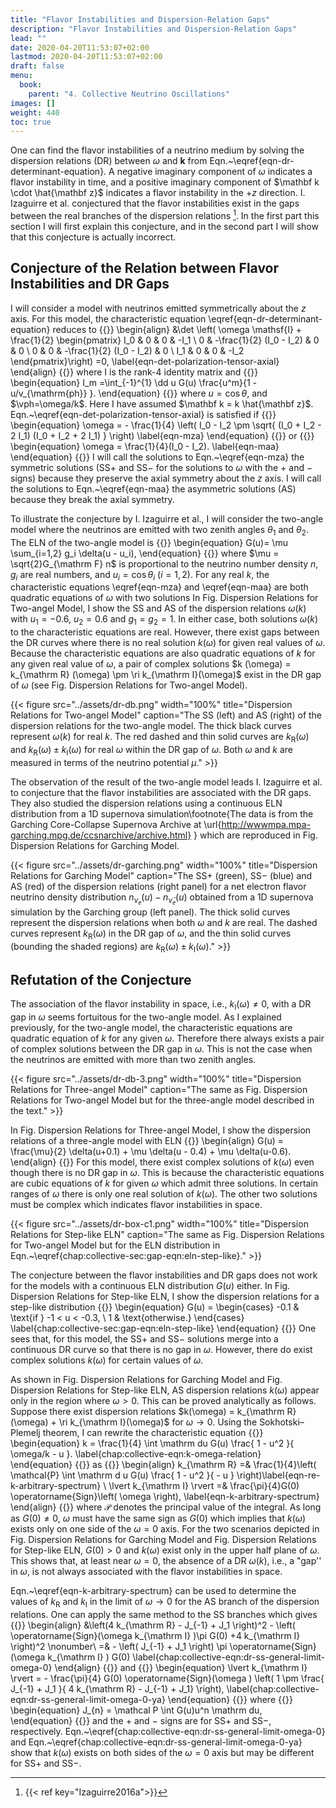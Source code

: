 ```yaml
---
title: "Flavor Instabilities and Dispersion-Relation Gaps"
description: "Flavor Instabilities and Dispersion-Relation Gaps"
lead: ""
date: 2020-04-20T11:53:07+02:00
lastmod: 2020-04-20T11:53:07+02:00
draft: false
menu:
  book:
    parent: "4. Collective Neutrino Oscillations"
images: []
weight: 440
toc: true
---
```



One can find the flavor instabilities of a neutrino medium by solving the dispersion relations (DR) between $\omega$ and $\mathbf k$ from Eqn.~\eqref{eqn-dr-determinant-equation}. A negative imaginary component of $\omega$ indicates a flavor instability in time, and a positive imaginary component of $\mathbf k \cdot \hat{\mathbf z}$ indicates a flavor instability in the $+z$ direction. I. Izaguirre et al. conjectured that the flavor instabilities exist in the gaps between the real branches of the dispersion relations [^Izaguirre2016a]. In the first part this section I will first explain this conjecture, and in the second part I will show that this conjecture is actually incorrect.

## Conjecture of the Relation between Flavor Instabilities and DR Gaps

I will consider a model with neutrinos emitted symmetrically about the $z$ axis. For this model, the characteristic equation \eqref{eqn-dr-determinant-equation} reduces to
{{<m>}}
\begin{align}
&\det \left( \omega \mathsf{I} + \frac{1}{2}
\begin{pmatrix}
   I_0 & 0 & 0 & -I_1 \\
   0 & -\frac{1}{2} (I_0 - I_2) & 0 & 0 \\
   0 & 0 & -\frac{1}{2} (I_0 - I_2) & 0 \\
   I_1 & 0 & 0 & -I_2
\end{pmatrix}\right) =0,
\label{eqn-det-polarization-tensor-axial}
\end{align}
{{</m>}}
where $\mathsf I$ is the rank-4 identity matrix and
{{<m>}}
\begin{equation}
   I_m =\int_{-1}^{1} \dd u G(u) \frac{u^m}{1 -  u/v_{\mathrm{ph}} }.
\end{equation}
{{</m>}}
where $u=\cos\theta$, and $\vph=\omega/k$. Here I have assumed $\mathbf k = k \hat{\mathbf z}$.
Eqn.~\eqref{eqn-det-polarization-tensor-axial} is satisfied if
{{<m>}}
\begin{equation}
    \omega  = - \frac{1}{4} \left( I_0 - I_2 \pm \sqrt{ (I_0 + I_2 - 2 I_1) (I_0 + I_2 + 2 I_1) } \right)
    \label{eqn-mza}
\end{equation}
{{</m>}}
or
{{<m>}}
\begin{equation}
   \omega = \frac{1}{4}(I_0 - I_2).
   \label{eqn-maa}
\end{equation}
{{</m>}}
I will call the solutions to Eqn.~\eqref{eqn-mza} the symmetric solutions (SS$+$ and SS$-$ for the solutions to $\omega$ with the $+$ and $-$ signs) because they preserve the axial symmetry about the $z$ axis. I will call the solutions to Eqn.~\eqref{eqn-maa} the asymmetric solutions (AS) because they break the axial symmetry.


To illustrate the conjecture by I. Izaguirre et al., I will consider the two-angle model where the neutrinos are emitted with two zenith angles $\theta_1$ and $\theta_2$. The ELN of the two-angle model is
{{<m>}}
\begin{equation}
G(u)= \mu \sum_{i=1,2} g_i \delta(u - u_i),
\end{equation}
{{</m>}}
where $\mu = \sqrt{2}G_{\mathrm F} n$ is proportional to the neutrino number density $n$, $g_i$ are real numbers, and $u_i=\cos \theta_i$ ($i=1,2$). For any real $k$, the characteristic equations \eqref{eqn-mza} and \eqref{eqn-maa} are both quadratic equations of $\omega$ with two solutions
In Fig. Dispersion Relations for Two-angel Model, I show the SS and AS of the dispersion relations $\omega(k)$ with $u_1=-0.6$, $u_2=0.6$ and $g_1=g_2=1$. In either case, both solutions $\omega(k)$ to the characteristic equations are real. However, there exist gaps between the DR curves where there is no real solution $k(\omega)$ for given real values of $\omega$. Because the characteristic equations are also quadratic equations of $k$ for any given real value of $\omega$, a pair of complex solutions $k (\omega) = k_{\mathrm R} (\omega) \pm \ri k_{\mathrm I}(\omega)$ exist in the DR gap of $\omega$ (see Fig. Dispersion Relations for Two-angel Model).


{{< figure src="../assets/dr-db.png" width="100%" title="Dispersion Relations for Two-angel Model" caption="The SS (left) and AS (right) of the dispersion relations for the two-angle model. The thick black curves represent $\omega(k)$ for real $k$. The red dashed and thin solid curves are $k_{\mathrm R}(\omega)$ and $k_{\mathrm R}(\omega) \pm k_{\mathrm I}(\omega)$ for real $\omega$ within the DR gap of $\omega$. Both $\omega$ and $k$ are measured in terms of the neutrino potential $\mu$." >}}


The observation of the result of the two-angle model leads I. Izaguirre et al. to conjecture that the flavor instabilities are associated with the DR gaps. They also studied the dispersion relations using a continuous ELN distribution from a 1D supernova simulation\footnote{The data is from the Garching Core-Collapse Supernova Archive at \url{http://wwwmpa.mpa-garching.mpg.de/ccsnarchive/archive.html} } which are reproduced in Fig. Dispersion Relations for Garching Model.



{{< figure src="../assets/dr-garching.png" width="100%" title="Dispersion Relations for Garching Model" caption="The SS$+$ (green), SS$-$ (blue) and AS (red) of the dispersion relations (right panel) for a net electron flavor neutrino density distribution $n_{\nu_{\ee}}(u) -n_{\bar\nu_\ee}(u)$ obtained from a 1D supernova simulation by the Garching group (left panel). The thick solid curves represent the dispersion relations when both $\omega$ and $k$ are real. The dashed curves represent $k_{\mathrm R}(\omega)$ in the DR gap of $\omega$, and the thin solid curves (bounding the shaded regions) are $k_{\mathrm R}(\omega)\pm k_{\mathrm I}(\omega)$." >}}




## Refutation of the Conjecture

The association of the flavor instability in space, i.e., $k_{\mathrm I}(\omega)\neq 0$, with a DR gap in $\omega$ seems fortuitous for the two-angle model. As I explained previously, for the two-angle model, the characteristic equations are quadratic equation of $k$ for any given $\omega$. Therefore there always exists a pair of complex solutions between the DR gap in $\omega$. This is not the case when the neutrinos are emitted with more than two zenith angles.


{{< figure src="../assets/dr-db-3.png" width="100%" title="Dispersion Relations for Three-angel Model" caption="The same as Fig. Dispersion Relations for Two-angel Model but for the three-angle model described in the text." >}}


In Fig. Dispersion Relations for Three-angel Model, I show the dispersion relations of a three-angle model with ELN
{{<m>}}
\begin{align}
    G(u) = \frac{\mu}{2} \delta(u+0.1) + \mu \delta(u - 0.4) + \mu \delta(u-0.6).
\end{align}
{{</m>}}
For this model, there exist complex solutions of $k(\omega)$ even though there is no DR gap in $\omega$. This is because the characteristic equations are cubic equations of $k$ for given $\omega$ which admit three solutions. In certain ranges of $\omega$ there is only one real solution of $k(\omega)$. The other two solutions must be complex which indicates flavor instabilities in space.




{{< figure src="../assets/dr-box-c1.png" width="100%" title="Dispersion Relations for Step-like ELN" caption="The same as Fig. Dispersion Relations for Two-angel Model but for the ELN distribution in Eqn.~\eqref{chap:collective-sec:gap-eqn:eln-step-like}." >}}


The conjecture between the flavor instabilities and DR gaps does not work for the models with a continuous ELN distribution $G(u)$ either. In Fig. Dispersion Relations for Step-like ELN, I show the dispersion relations for a step-like distribution
{{<m>}}
\begin{equation}
G(u) = \begin{cases}
-0.1 &  \text{if } -1 < u < -0.3, \\
1 &  \text{otherwise.}
\end{cases}
\label{chap:collective-sec:gap-eqn:eln-step-like}
\end{equation}
{{</m>}}
One sees that, for this model, the SS$+$ and SS$-$ solutions merge into a continuous DR curve so that there is no gap in $\omega$. However, there do exist complex solutions $k(\omega)$ for certain values of $\omega$.


As shown in Fig. Dispersion Relations for Garching Model and Fig. Dispersion Relations for Step-like ELN, AS dispersion relations $k(\omega)$ appear only in the region where $\omega > 0$. This can be proved analytically as follows.
Suppose there exist dispersion relations $k(\omega) = k_{\mathrm R}(\omega) + \ri k_{\mathrm I}(\omega)$ for $\omega \to 0$. Using the Sokhotski–Plemelj theorem, I can rewrite the characteristic equation
{{<m>}}
\begin{equation}
   k = \frac{1}{4} \int \mathrm du G(u) \frac{ 1 - u^2 }{ \omega/k - u }.
   \label{chap:collective-eqn:k-omega-relation}
\end{equation}
{{</m>}}
as
{{<m>}}
\begin{align}
k_{\mathrm R} =& \frac{1}{4}\left(  \mathcal{P} \int \mathrm d u G(u) \frac{ 1 - u^2 }{ - u }  \right)\label{eqn-re-k-arbitrary-spectrum} \\
\lvert k_{\mathrm I} \rvert =&  \frac{\pi}{4}G(0) \operatorname{Sign}\left( \omega \right),
\label{eqn-k-arbitrary-spectrum}
\end{align}
{{</m>}}
where $\mathcal P$ denotes the principal value of the integral. As long as $G(0)\neq 0$, $\omega$ must have the same sign as $G(0)$ which implies that $k(\omega)$ exists only on one side of the $\omega=0$ axis. For the two scenarios depicted in Fig. Dispersion Relations for Garching Model and Fig. Dispersion Relations for Step-like ELN, $G(0)>0$ and $k(\omega)$ exist only in the upper half plane of $\omega$. This shows that, at least near $\omega =0$, the absence of a DR $\omega(k)$, i.e., a "gap'' in $\omega$, is not always associated with the flavor instabilities in space.

Eqn.~\eqref{eqn-k-arbitrary-spectrum} can be used to determine the values of $k_{\mathrm R}$ and $k_{\mathrm I}$ in the limit of $\omega\to 0$ for the AS branch of the dispersion relations. One can apply the same method to the SS branches which gives
{{<m>}}
\begin{align}
&\left(4 k_{\mathrm R} - J_{-1} + J_1 \right)^2  - \left( \operatorname{Sign}(\omega k_{\mathrm I} )\pi G(0) +4 k_{\mathrm I} \right)^2 \nonumber\\
=& - \left( J_{-1} + J_1 \right) \pi \operatorname{Sign}(\omega k_{\mathrm I} ) G(0)
\label{chap:collective-eqn:dr-ss-general-limit-omega-0}
\end{align}
{{</m>}}
and
{{<m>}}
\begin{equation}
   \lvert k_{\mathrm I} \rvert = - \frac{\pi}{4} G(0) \operatorname{Sign}(\omega ) \left(  1 \pm \frac{ J_{-1} +  J_1 }{ 4 k_{\mathrm R} - J_{-1} + J_1}  \right),
   \label{chap:collective-eqn:dr-ss-general-limit-omega-0-ya}
\end{equation}
{{</m>}}
where
{{<m>}}
\begin{equation}
J_{n} = \mathcal P \int G(u)u^n \mathrm du,
\end{equation}
{{</m>}}
and the $+$ and $-$ signs are for SS$+$ and SS$-$, respectively. Eqn.~\eqref{chap:collective-eqn:dr-ss-general-limit-omega-0} and Eqn.~\eqref{chap:collective-eqn:dr-ss-general-limit-omega-0-ya} show that $k(\omega)$ exists on both sides of the $\omega=0$ axis but may be different for SS$+$ and SS$-$.



[^Izaguirre2016a]: {{< ref key="Izaguirre2016a">}}
